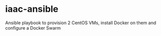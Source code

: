 # iaac-ansible
Ansible playbook to provision 2 CentOS VMs, install Docker on them and configure a Docker Swarm
